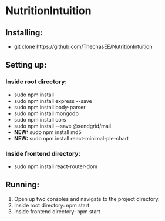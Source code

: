 # NutritionIntuition

## Installing:
- git clone https://github.com/ThechasEE/NutritionIntuition

## Setting up:
### Inside root directory:
- sudo npm install
- sudo npm install express --save
- sudo npm install body-parser
- sudo npm install mongodb
- sudo npm install cors
- sudo npm install --save @sendgrid/mail
- **NEW:** sudo npm install md5
- **NEW:** sudo npm install react-minimal-pie-chart

### Inside frontend directory:
- sudo npm install react-router-dom

## Running:
1. Open up two consoles and navigate to the project directory.
2. Inside root directory: npm start
3. Inside frontend directory: npm start